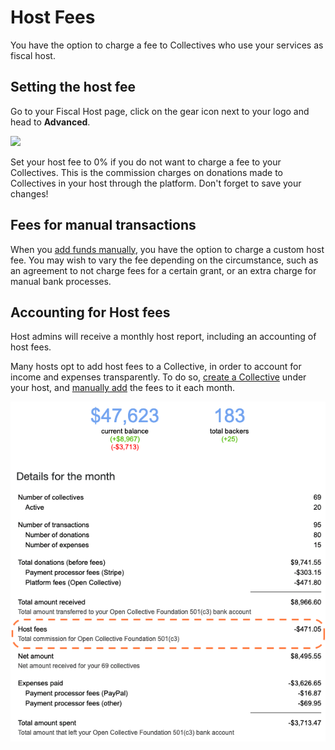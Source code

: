 # Host Fees

You have the option to charge a fee to Collectives who use your services as fiscal host.

## Setting the host fee

Go to your Fiscal Host page, click on the gear icon next to your logo and head to **Advanced**.

![](../.gitbook/assets/fiscal-hosts\_host-fee\_advanced-settings\_focused\_2019-11-25.png.png)

Set your host fee to 0% if you do not want to charge a fee to your Collectives. This is the commission charges on donations made to Collectives in your host through the platform. Don't forget to save your changes!

## Fees for manual transactions

When you [add funds manually](receiving-money/add-funds-manually.md), you have the option to charge a custom host fee. You may wish to vary the fee depending on the circumstance, such as an agreement to not charge fees for a certain grant, or an extra charge for manual bank processes.

## Accounting for Host fees

Host admins will receive a monthly host report, including an accounting of host fees.

Many hosts opt to add host fees to a Collective, in order to account for income and expenses transparently. To do so, [create a Collective](../collectives/create-collective.md) under your host, and [manually add](receiving-money/add-funds-manually.md) the fees to it each month.

![](../.gitbook/assets/screen-shot-2019-05-09-at-2.35.53-pm.png)
